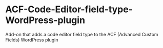 # ACF-Code-Editor-field-type-WordPress-plugin
Add-on that adds a code editor field type to the ACF (Advanced Custom Fields) WordPress plugin
